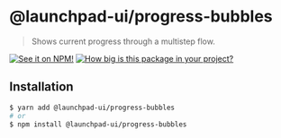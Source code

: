 # @launchpad-ui/progress-bubbles

> Shows current progress through a multistep flow.

[![See it on NPM!](https://img.shields.io/npm/v/@launchpad-ui/progress-bubbles?style=for-the-badge)](https://www.npmjs.com/package/@launchpad-ui/progress-bubbles)
[![How big is this package in your project?](https://img.shields.io/bundlephobia/minzip/@launchpad-ui/progress-bubbles?style=for-the-badge)](https://bundlephobia.com/result?p=@launchpad-ui/progress-bubbles)

## Installation

```sh
$ yarn add @launchpad-ui/progress-bubbles
# or
$ npm install @launchpad-ui/progress-bubbles
```
